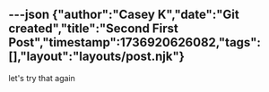 ---json
{"author":"Casey K","date":"Git created","title":"Second First Post","timestamp":1736920626082,"tags":[],"layout":"layouts/post.njk"}
---
let&#x27;s try that again
